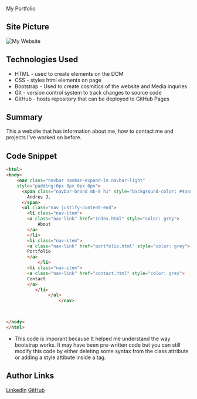  My Portfolio

## Site Picture
![My Website](https://media.licdn.com/dms/image/C4E22AQEUfUi1EsW7HQ/feedshare-shrink_800/0?e=1577923200&v=beta&t=IMAfCrCDGkSK5p2NqLeB7T3HaNF5m_dUmhXfcXSSrdE)


## Technologies Used
- HTML - used to create elements on the DOM
- CSS - styles html elements on page
- Bootstrap - Used to create cosmitics of the website and Media inquries
- Git - version control system to track changes to source code
- GitHub - hosts repository that can be deployed to GitHub Pages

## Summary 
This a website that has information about me, how to contact me and projects I've worked on before.

## Code Snippet
```html
<html>
<body>
    <nav class="navbar navbar-expand-lm navbar-light" 
    style="padding:0px 0px 0px 0px">
      <span class="navbar-brand mb-0 h1" style="background-color: #4aaaa5; color:white;padding:20px 20px 20px 20px;font-size:30px">
        Andres J.
      </span>
      <ul class="nav justify-content-end">
        <li class="nav-item">
        <a class="nav-link" href="Index.html" style="color: grey">
            About 
        </a>
        </li>
        <li class="nav-item">
        <a class="nav-link" href="portfolio.html" style="color: grey">
        Portfolio
        </a>
            </li>
        <li class="nav-item">
        <a class="nav-link" href="contact.html" style="color: grey">
        Contact
        </a>
           </li>
                </ul>  
                    </nav>
        


</body>
</html>
```
- This code is imporant because It helped me understand the way bootstrap works. It may have been pre-written code but you can still modify this code by either deleting some syntax from the class attribute or adding a style attibute inside a tag.
## Author Links
[LinkedIn](linkedin.com/in/andres-felipe-jimenez-ferreira-b67a35192)
[GitHub](https://github.com/AndresF97)